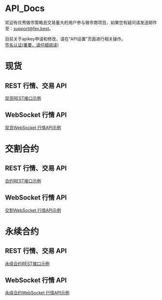 # API_Docs

欢迎有优秀做市策略且交易量大的用户参与做市商项目，如果您有疑问请发送邮件至：support@fex.best。

目前关于apikey申请和修改，请在“API设置”页面进行相关操作。<br>
[签名认证(重要，请仔细阅读)](https://github.com/ontrade-research/API_Docs/wiki/REST_authentication)

# 现货

## REST 行情、交易 API<br>

[现货REST接口示例](https://documenter.getpostman.com/view/9331589/SW131HmW)

## WebSocket 行情 API<br>

[现货WebSocket 行情API示例](https://github.com/ontrade-research/API_Docs/wiki/Spot-WebSocket--API)

# 交割合约

## REST 行情、交易 API<br>

[合约REST接口示例](https://documenter.getpostman.com/view/8535192/SW12zdLV)

## WebSocket 行情 API<br>

[交割WebSocket 行情API示例](https://github.com/ontrade-research/API_Docs/wiki/Contract-WebSocket-API)

# 永续合约

## REST 行情、交易 API <br>

[永续合约REST接口示例](https://documenter.getpostman.com/view/11407400/SzmiXwTy)

## WebSocket 行情 API <br>

[永续合约WebSocket 行情API示例](https://github.com/ontrade-research/API_Docs/wiki/Perpetual-WebScoket-API)

